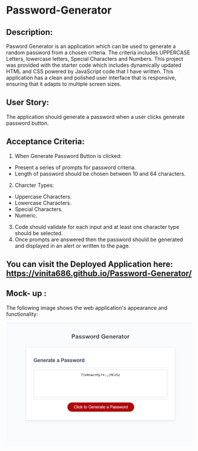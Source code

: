 # Password-Generator

## Description: 
Pasword Generator is an application which can be used to generate a random password from a chosen criteria. The criteria includes UPPERCASE Letters, lowercase letters,
Special Characters and Numbers. This project was provided with the starter code which includes dynamically updated HTML and CSS powered by JavaScript code that I have written. This application has a clean and polished user interface that is responsive, ensuring that it adapts to multiple screen sizes.

## User Story:
The application should generate a password when a user clicks generate password button.

## Acceptance Criteria: 
1. When Generate Password Button is clicked:
- Present a series of prompts for password criteria.
- Length of password should be chosen between 10 and 64 characters.
2. Charcter Types:
- Uppercase Characters.
- Lowercase Characters.
- Special Characters.
- Numeric.
3. Code should validate for each input and at least one character type should be selected.
4. Once prompts are answered then the password should be generated and displayed in an alert or written to the page.

## You can visit the Deployed Application here:  <https://vinita686.github.io/Password-Generator/>
## Mock- up :
The following image shows the web application's appearance and functionality:

![Screenshot](/Assets/images/Screenshot-password-gen.png)
